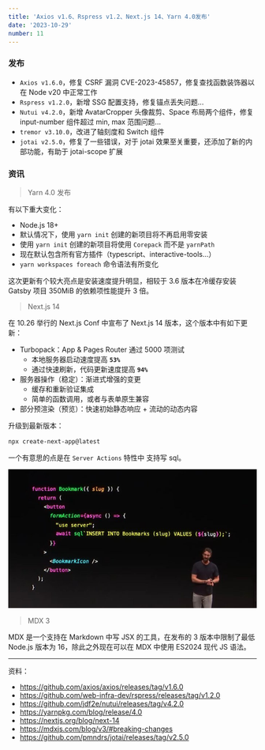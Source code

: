 ```yaml
---
title: 'Axios v1.6、Rspress v1.2、Next.js 14、Yarn 4.0发布'
date: '2023-10-29'
number: 11
---
```


### 发布

- `Axios v1.6.0`，修复 CSRF 漏洞 CVE-2023-45857，修复查找函数装饰器以在 Node v20 中正常工作
- `Rspress v1.2.0`，新增 SSG 配置支持，修复锚点丢失问题...
- `Nutui v4.2.0`，新增 AvatarCropper 头像裁剪、Space 布局两个组件，修复 input-number 组件超过 min, max 范围问题...
- `tremor v3.10.0`，改进了轴刻度和 Switch 组件
- `jotai v2.5.0`，修复了一些错误，对于 jotai 效果至关重要，还添加了新的内部功能，有助于 jotai-scope 扩展

### 资讯

> Yarn 4.0 发布

有以下重大变化：

- Node.js 18+
- 默认情况下，使用 `yarn init` 创建的新项目将不再启用零安装
- 使用 `yarn init` 创建的新项目将使用 `Corepack` 而不是 `yarnPath`
- 现在默认包含所有官方插件（typescript、interactive-tools...）
- `yarn workspaces foreach` 命令语法有所变化

这次更新有个较大亮点是安装速度提升明显，相较于 3.6 版本在冷缓存安装 Gatsby 项目 350MiB 的依赖项性能提升 3 倍。

> Next.js 14

在 10.26 举行的 Next.js Conf 中宣布了 Next.js 14 版本，这个版本中有如下更新：

- Turbopack：App & Pages Router 通过 5000 项测试
  - 本地服务器启动速度提高 **`53%`**
  - 通过快速刷新，代码更新速度提高 **`94%`**
- 服务器操作（稳定）：渐进式增强的变更
  - 缓存和重新验证集成
  - 简单的函数调用，或者与表单原生兼容
- 部分预渲染（预览）：快速初始静态响应 + 流动的动态内容

升级到最新版本：

```bash
npx create-next-app@latest
```

一个有意思的点是在 `Server Actions` 特性中 支持写 sql。

![](../assets/next.png)

> MDX 3

MDX 是一个支持在 Markdown 中写 JSX 的工具，在发布的 3 版本中限制了最低 Node.js 版本为 16，除此之外现在可以在 MDX 中使用 ES2024 现代 JS 语法。

---

资料：

- https://github.com/axios/axios/releases/tag/v1.6.0
- https://github.com/web-infra-dev/rspress/releases/tag/v1.2.0
- https://github.com/jdf2e/nutui/releases/tag/v4.2.0
- https://yarnpkg.com/blog/release/4.0
- https://nextjs.org/blog/next-14
- https://mdxjs.com/blog/v3/#breaking-changes
- https://github.com/pmndrs/jotai/releases/tag/v2.5.0

